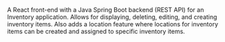 A React front-end with a Java Spring Boot backend (REST API) for an Inventory application. Allows for displaying, deleting, editing, and creating inventory items. Also adds a location feature where locations for inventory items can be created and assigned to specific inventory items. 
